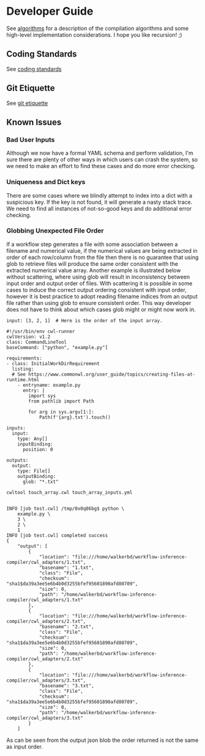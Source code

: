 # Developer Guide

See [algorithms](algorithms.md) for a description of the compilation algorithms and some high-level implementation considerations. I hope you like recursion! ;)

## Coding Standards

See [coding standards](codingstandards.md)

## Git Etiquette

See [git etiquette](gitetiquette.md)

## Known Issues

### Bad User Inputs

Although we now have a formal YAML schema and perform validation, I'm sure there are plenty of other ways in which users can crash the system, so we need to make an effort to find these cases and do more error checking.

### Uniqueness and Dict keys

There are some cases where we blindly attempt to index into a dict with a suspicious key. If the key is not found, it will generate a nasty stack trace. We need to find all instances of not-so-good keys and do additional error checking.

### Globbing Unexpected File Order

If a workflow step generates a file with some association between a filename and numerical value, if the numerical values are being extracted in order of each row/column from the file then there is no guarantee that using glob to retrieve files will produce the same order consistent with the extracted numerical value array. Another example is illustrated below without scattering, where using glob will result in inconsistency between input order and output order of files. With scattering it is possible in some cases to induce the correct output ordering consistent with input order, however it is best practice to adopt reading filename indices from an output file rather than using glob to ensure consistent order. This way developer does not have to think about which cases glob might or might now work in.

```
input: [3, 2, 1]  # Here is the order of the input array.
```

```
#!/usr/bin/env cwl-runner
cwlVersion: v1.2
class: CommandLineTool
baseCommand: ["python", "example.py"]

requirements:
- class: InitialWorkDirRequirement
  listing:
  # See https://www.commonwl.org/user_guide/topics/creating-files-at-runtime.html
    - entryname: example.py
      entry: |
        import sys
        from pathlib import Path

        for arg in sys.argv[1:]:
            Path(f'{arg}.txt').touch()

inputs:
  input:
    type: Any[]
    inputBinding:
      position: 0

outputs:
  output:
    type: File[]
    outputBinding:
      glob: "*.txt"
```

```
cwltool touch_array.cwl touch_array_inputs.yml


INFO [job test.cwl] /tmp/0x0q86bg$ python \
    example.py \
    3 \
    2 \
    1
INFO [job test.cwl] completed success
{
    "output": [
        {
            "location": "file:///home/walkerbd/workflow-inference-compiler/cwl_adapters/1.txt",
            "basename": "1.txt",
            "class": "File",
            "checksum": "sha1$da39a3ee5e6b4b0d3255bfef95601890afd80709",
            "size": 0,
            "path": "/home/walkerbd/workflow-inference-compiler/cwl_adapters/1.txt"
        },
        {
            "location": "file:///home/walkerbd/workflow-inference-compiler/cwl_adapters/2.txt",
            "basename": "2.txt",
            "class": "File",
            "checksum": "sha1$da39a3ee5e6b4b0d3255bfef95601890afd80709",
            "size": 0,
            "path": "/home/walkerbd/workflow-inference-compiler/cwl_adapters/2.txt"
        },
        {
            "location": "file:///home/walkerbd/workflow-inference-compiler/cwl_adapters/3.txt",
            "basename": "3.txt",
            "class": "File",
            "checksum": "sha1$da39a3ee5e6b4b0d3255bfef95601890afd80709",
            "size": 0,
            "path": "/home/walkerbd/workflow-inference-compiler/cwl_adapters/3.txt"
        }
    ]
```

As can be seen from the output json blob the order returned is not the same as input order.